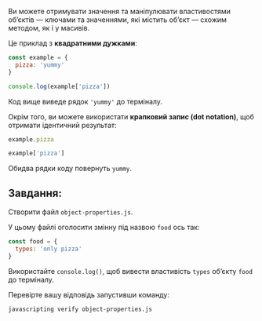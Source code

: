 Ви можете отримувати значення та маніпулювати властивостями об’єктів –– ключами та значеннями, які містить об’єкт –– схожим методом, як і у масивів.

Це приклад з **квадратними дужками**:

```js
const example = {
  pizza: 'yummy'
}

console.log(example['pizza'])
```

Код вище виведе рядок `'yummy'` до терміналу.

Окрім того, ви можете використати **крапковий запис (dot notation)**, щоб отримати ідентичний результат:

```js
example.pizza

example['pizza']
```

Обидва рядки коду повернуть `yummy`.

## Завдання:

Створити файл `object-properties.js`.

У цьому файлі оголосити змінну під назвою `food` ось так:

```js
const food = {
  types: 'only pizza'
}
```

Використайте `console.log()`, щоб вивести властивість `types` об’єкту `food` до терміналу.

Перевірте вашу відповідь запустивши команду:

```bash
javascripting verify object-properties.js
```
